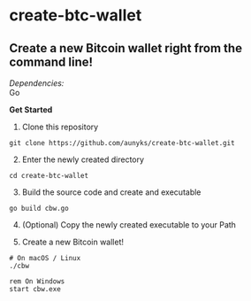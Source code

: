 # create-btc-wallet
## Create a new Bitcoin wallet right from the command line!  

*Dependencies:*  
Go  

**Get Started**  
1. Clone this repository
```
git clone https://github.com/aunyks/create-btc-wallet.git
```
2. Enter the newly created directory
```
cd create-btc-wallet
```
3. Build the source code and create and executable
```
go build cbw.go
```
4. (Optional) Copy the newly created executable to your Path  

5. Create a new Bitcoin wallet!
```
# On macOS / Linux
./cbw
```
```
rem On Windows
start cbw.exe
```
